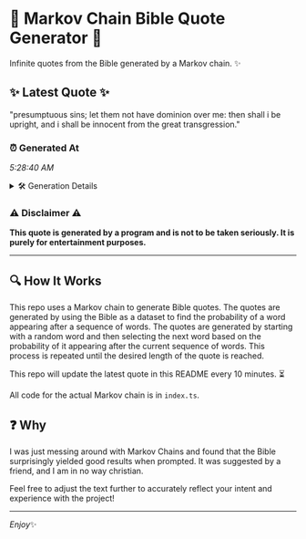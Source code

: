 # 📖 Markov Chain Bible Quote Generator 📖

Infinite quotes from the Bible generated by a Markov chain. ✨

## ✨ Latest Quote ✨
"presumptuous sins; let them not have dominion over me: then shall i be upright, and i shall be innocent from the great transgression."

### ⏰ Generated At
*5:28:40 AM*

<details>
    <summary>🛠️ Generation Details</summary>
    <p>
        <strong>🌱 Seed:</strong> presumptuous<br>
        <strong>🔄 Iterations:</strong> 22<br>
        <strong>📜 Context History:</strong><br>[ presumptuous ]: sins;<br>[ presumptuous, sins; ]: let<br>[ presumptuous, sins;, let ]: them<br>[ presumptuous, sins;, let, them ]: not<br>[ presumptuous, sins;, let, them, not ]: have<br>[ presumptuous, sins;, let, them, not, have ]: dominion<br>[ sins;, let, them, not, have, dominion ]: over<br>[ let, them, not, have, dominion, over ]: me:<br>[ them, not, have, dominion, over, me: ]: then<br>[ not, have, dominion, over, me:, then ]: shall<br>[ have, dominion, over, me:, then, shall ]: i<br>[ dominion, over, me:, then, shall, i ]: be<br>[ over, me:, then, shall, i, be ]: upright,<br>[ me:, then, shall, i, be, upright, ]: and<br>[ then, shall, i, be, upright,, and ]: i<br>[ shall, i, be, upright,, and, i ]: shall<br>[ i, be, upright,, and, i, shall ]: be<br>[ be, upright,, and, i, shall, be ]: innocent<br>[ upright,, and, i, shall, be, innocent ]: from<br>[ and, i, shall, be, innocent, from ]: the<br>[ i, shall, be, innocent, from, the ]: great<br>[ shall, be, innocent, from, the, great ]: transgression.<br>
    </p>
</details>

### ⚠️ Disclaimer ⚠️
**This quote is generated by a program and is not to be taken seriously. It is purely for entertainment purposes.**

---

## 🔍 How It Works

This repo uses a Markov chain to generate Bible quotes. The quotes are generated by using the Bible as a dataset to find the probability of a word appearing after a sequence of words. The quotes are generated by starting with a random word and then selecting the next word based on the probability of it appearing after the current sequence of words. This process is repeated until the desired length of the quote is reached.

This repo will update the latest quote in this README every 10 minutes. ⏳

All code for the actual Markov chain is in `index.ts`.

## ❓ Why

I was just messing around with Markov Chains and found that the Bible surprisingly yielded good results when prompted. 
It was suggested by a friend, and I am in no way christian.

Feel free to adjust the text further to accurately reflect your intent and experience with the project!

---

*Enjoy*✨
